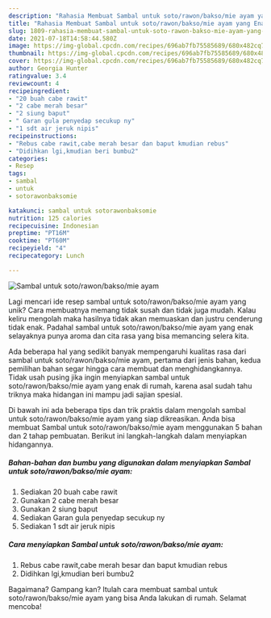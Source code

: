 ```yaml
---
description: "Rahasia Membuat Sambal untuk soto/rawon/bakso/mie ayam yang Enak"
title: "Rahasia Membuat Sambal untuk soto/rawon/bakso/mie ayam yang Enak"
slug: 1809-rahasia-membuat-sambal-untuk-soto-rawon-bakso-mie-ayam-yang-enak
date: 2021-07-18T14:58:44.580Z
image: https://img-global.cpcdn.com/recipes/696ab7fb75585689/680x482cq70/sambal-untuk-sotorawonbaksomie-ayam-foto-resep-utama.jpg
thumbnail: https://img-global.cpcdn.com/recipes/696ab7fb75585689/680x482cq70/sambal-untuk-sotorawonbaksomie-ayam-foto-resep-utama.jpg
cover: https://img-global.cpcdn.com/recipes/696ab7fb75585689/680x482cq70/sambal-untuk-sotorawonbaksomie-ayam-foto-resep-utama.jpg
author: Georgia Hunter
ratingvalue: 3.4
reviewcount: 4
recipeingredient:
- "20 buah cabe rawit"
- "2 cabe merah besar"
- "2 siung baput"
- " Garan gula penyedap secukup ny"
- "1 sdt air jeruk nipis"
recipeinstructions:
- "Rebus cabe rawit,cabe merah besar dan baput kmudian rebus"
- "Didihkan lgi,kmudian beri bumbu2"
categories:
- Resep
tags:
- sambal
- untuk
- sotorawonbaksomie

katakunci: sambal untuk sotorawonbaksomie 
nutrition: 125 calories
recipecuisine: Indonesian
preptime: "PT16M"
cooktime: "PT60M"
recipeyield: "4"
recipecategory: Lunch

---
```



![Sambal untuk soto/rawon/bakso/mie ayam](https://img-global.cpcdn.com/recipes/696ab7fb75585689/680x482cq70/sambal-untuk-sotorawonbaksomie-ayam-foto-resep-utama.jpg)

Lagi mencari ide resep sambal untuk soto/rawon/bakso/mie ayam yang unik? Cara membuatnya memang tidak susah dan tidak juga mudah. Kalau keliru mengolah maka hasilnya tidak akan memuaskan dan justru cenderung tidak enak. Padahal sambal untuk soto/rawon/bakso/mie ayam yang enak selayaknya punya aroma dan cita rasa yang bisa memancing selera kita.



Ada beberapa hal yang sedikit banyak mempengaruhi kualitas rasa dari sambal untuk soto/rawon/bakso/mie ayam, pertama dari jenis bahan, kedua pemilihan bahan segar hingga cara membuat dan menghidangkannya. Tidak usah pusing jika ingin menyiapkan sambal untuk soto/rawon/bakso/mie ayam yang enak di rumah, karena asal sudah tahu triknya maka hidangan ini mampu jadi sajian spesial.


Di bawah ini ada beberapa tips dan trik praktis dalam mengolah sambal untuk soto/rawon/bakso/mie ayam yang siap dikreasikan. Anda bisa membuat Sambal untuk soto/rawon/bakso/mie ayam menggunakan 5 bahan dan 2 tahap pembuatan. Berikut ini langkah-langkah dalam menyiapkan hidangannya.

<!--inarticleads1-->

##### Bahan-bahan dan bumbu yang digunakan dalam menyiapkan Sambal untuk soto/rawon/bakso/mie ayam:

1. Sediakan 20 buah cabe rawit
1. Gunakan 2 cabe merah besar
1. Gunakan 2 siung baput
1. Sediakan  Garan gula penyedap secukup ny
1. Sediakan 1 sdt air jeruk nipis




<!--inarticleads2-->

##### Cara menyiapkan Sambal untuk soto/rawon/bakso/mie ayam:

1. Rebus cabe rawit,cabe merah besar dan baput kmudian rebus
1. Didihkan lgi,kmudian beri bumbu2




Bagaimana? Gampang kan? Itulah cara membuat sambal untuk soto/rawon/bakso/mie ayam yang bisa Anda lakukan di rumah. Selamat mencoba!
